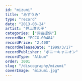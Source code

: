 ```yaml
---
id: "mizumi"
title: "みずうみ"
type: "record"
date: "2013-03-24"
artist: "井上喜久子"
categories: ["词曲提供"]
recordNo: "PCCG-00484"
recordPrice: "2,400"
recordReleaseDate: "1999/3/17"
recordPublisher: "ポニーキャニオン"
recordType: "Album"
order: 3001
slug: "/discography/mizumi"
coverImage: "mizumi.jpg"
---
```



